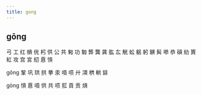 ```yaml
---
title: gong
---
```


## gōng
弓
工
红
幊
侊
杛
供
公
共
匑
功
匔
龏
龔
龚
肱
厷
觥
蚣
躳
躬
觵
髸
塨
恭
碽
糼
篢
紅
攻
宫
宮
糿
慐
愩


gǒng
鞏
巩
珙
拱
拲
汞
嗊
唝
廾
澒
栱
輁
銾













gòng
愩
慐
嗊
供
共
唝
羾
貢
贡
熕
